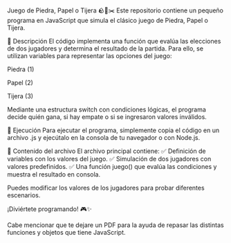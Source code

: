 Juego de Piedra, Papel o Tijera 🪨📄✂️
Este repositorio contiene un pequeño programa en JavaScript que simula el clásico juego de Piedra, Papel o Tijera.

📌 Descripción
El código implementa una función que evalúa las elecciones de dos jugadores y determina el resultado de la partida. Para ello, se utilizan variables para representar las opciones del juego:

Piedra (1)

Papel (2)

Tijera (3)

Mediante una estructura switch con condiciones lógicas, el programa decide quién gana, si hay empate o si se ingresaron valores inválidos.

🚀 Ejecución
Para ejecutar el programa, simplemente copia el código en un archivo .js y ejecútalo en la consola de tu navegador o con Node.js.

📂 Contenido del archivo
El archivo principal contiene:
✅ Definición de variables con los valores del juego.
✅ Simulación de dos jugadores con valores predefinidos.
✅ Una función juego() que evalúa las condiciones y muestra el resultado en consola.

Puedes modificar los valores de los jugadores para probar diferentes escenarios.

¡Diviértete programando! 🎮✨


Cabe mencionar que te dejare un PDF para la ayuda de repasar las distintas funciones y objetos que tiene JavaScript.
